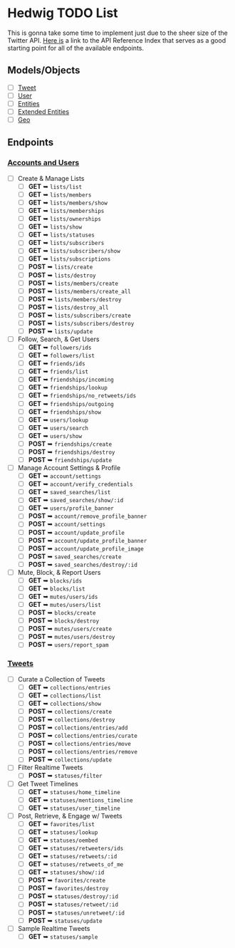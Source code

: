 # Hedwig TODO List

This is gonna take some time to implement just due to the sheer size of the Twitter API. [Here is][2] a link to the API Reference Index that serves as a good starting point for all of the available endpoints.

## Models/Objects

* [ ] [Tweet][3]
* [ ] [User][4]
* [ ] [Entities][5]
* [ ] [Extended Entities][6]
* [ ] [Geo][7]

## Endpoints

### [Accounts and Users][0]

* [ ] Create & Manage Lists
  * [ ] **GET** ➥ `lists/list`
  * [ ] **GET** ➥ `lists/members`
  * [ ] **GET** ➥ `lists/members/show`
  * [ ] **GET** ➥ `lists/memberships`
  * [ ] **GET** ➥ `lists/ownerships`
  * [ ] **GET** ➥ `lists/show`
  * [ ] **GET** ➥ `lists/statuses`
  * [ ] **GET** ➥ `lists/subscribers`
  * [ ] **GET** ➥ `lists/subscribers/show`
  * [ ] **GET** ➥ `lists/subscriptions`
  * [ ] **POST** ➥ `lists/create`
  * [ ] **POST** ➥ `lists/destroy`
  * [ ] **POST** ➥ `lists/members/create`
  * [ ] **POST** ➥ `lists/members/create_all`
  * [ ] **POST** ➥ `lists/members/destroy`
  * [ ] **POST** ➥ `lists/destroy_all`
  * [ ] **POST** ➥ `lists/subscribers/create`
  * [ ] **POST** ➥ `lists/subscribers/destroy`
  * [ ] **POST** ➥ `lists/update`
* [ ] Follow, Search, & Get Users
  * [ ] **GET** ➥ `followers/ids`
  * [ ] **GET** ➥ `followers/list`
  * [ ] **GET** ➥ `friends/ids`
  * [ ] **GET** ➥ `friends/list`
  * [ ] **GET** ➥ `friendships/incoming`
  * [ ] **GET** ➥ `friendships/lookup`
  * [ ] **GET** ➥ `friendships/no_retweets/ids`
  * [ ] **GET** ➥ `friendships/outgoing`
  * [ ] **GET** ➥ `friendships/show`
  * [ ] **GET** ➥ `users/lookup`
  * [ ] **GET** ➥ `users/search`
  * [ ] **GET** ➥ `users/show`
  * [ ] **POST** ➥ `friendships/create`
  * [ ] **POST** ➥ `friendships/destroy`
  * [ ] **POST** ➥ `friendships/update`
* [ ] Manage Account Settings & Profile
  * [ ] **GET** ➥ `account/settings`
  * [ ] **GET** ➥ `account/verify_credentials`
  * [ ] **GET** ➥ `saved_searches/list`
  * [ ] **GET** ➥ `saved_searches/show/:id`
  * [ ] **GET** ➥ `users/profile_banner`
  * [ ] **POST** ➥ `account/remove_profile_banner`
  * [ ] **POST** ➥ `account/settings`
  * [ ] **POST** ➥ `account/update_profile`
  * [ ] **POST** ➥ `account/update_profile_banner`
  * [ ] **POST** ➥ `account/update_profile_image`
  * [ ] **POST** ➥ `saved_searches/create`
  * [ ] **POST** ➥ `saved_searches/destroy/:id`
* [ ] Mute, Block, & Report Users
  * [ ] **GET** ➥ `blocks/ids`
  * [ ] **GET** ➥ `blocks/list`
  * [ ] **GET** ➥ `mutes/users/ids`
  * [ ] **GET** ➥ `mutes/users/list`
  * [ ] **POST** ➥ `blocks/create`
  * [ ] **POST** ➥ `blocks/destroy`
  * [ ] **POST** ➥ `mutes/users/create`
  * [ ] **POST** ➥ `mutes/users/destroy`
  * [ ] **POST** ➥ `users/report_spam`

### [Tweets][1]

* [ ] Curate a Collection of Tweets
  * [ ] **GET** ➥ `collections/entries`
  * [ ] **GET** ➥ `collections/list`
  * [ ] **GET** ➥ `collections/show`
  * [ ] **POST** ➥ `collections/create`
  * [ ] **POST** ➥ `collections/destroy`
  * [ ] **POST** ➥ `collections/entries/add`
  * [ ] **POST** ➥ `collections/entries/curate`
  * [ ] **POST** ➥ `collections/entries/move`
  * [ ] **POST** ➥ `collections/entries/remove`
  * [ ] **POST** ➥ `collections/update`
* [ ] Filter Realtime Tweets
  * [ ] **POST** ➥ `statuses/filter`
* [ ] Get Tweet Timelines
  * [ ] **GET** ➥ `statuses/home_timeline`
  * [ ] **GET** ➥ `statuses/mentions_timeline`
  * [ ] **GET** ➥ `statuses/user_timeline`
* [ ] Post, Retrieve, & Engage w/ Tweets
  * [ ] **GET** ➥ `favorites/list`
  * [ ] **GET** ➥ `statuses/lookup`
  * [ ] **GET** ➥ `statuses/oembed`
  * [ ] **GET** ➥ `statuses/retweeters/ids`
  * [ ] **GET** ➥ `statuses/retweets/:id`
  * [ ] **GET** ➥ `statuses/retweets_of_me`
  * [ ] **GET** ➥ `statuses/show/:id`
  * [ ] **POST** ➥ `favorites/create`
  * [ ] **POST** ➥ `favorites/destroy`
  * [ ] **POST** ➥ `statuses/destroy/:id`
  * [ ] **POST** ➥ `statuses/retweet/:id`
  * [ ] **POST** ➥ `statuses/unretweet/:id`
  * [ ] **POST** ➥ `statuses/update`
* [ ] Sample Realtime Tweets
  * [ ] **GET** ➥ `statuses/sample`

[0]: file:///c%3A/Users/jisodl0/Development/Node.js/Hedwig/src/endpoints/AccountsAndUsers.js
[1]: file:///c%3A/Users/jisodl0/Development/Node.js/Hedwig/src/endpoints/Tweets.js
[2]: https://developer.twitter.com/en/docs/api-reference-index
[3]: https://developer.twitter.com/en/docs/tweets/data-dictionary/overview/tweet-object
[4]: https://developer.twitter.com/en/docs/tweets/data-dictionary/overview/user-object
[5]: https://developer.twitter.com/en/docs/tweets/data-dictionary/overview/entities-object
[6]: https://developer.twitter.com/en/docs/tweets/data-dictionary/overview/extended-entities-object
[7]: https://developer.twitter.com/en/docs/tweets/data-dictionary/overview/geo-objects
